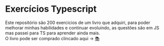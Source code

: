 # Exercícios Typescript
Este repositório são 200 exercicios de um livro que adquiri, para poder melhorar minhas habilidades e continuar evoluindo, as questões são em JS mas passei para TS para aprender ainda mais. <br>
O livro pode ser comprado clincado aqui →
[:books:](https://www.amazon.com.br/200-Exerc%C3%ADcios-JavaScript-habilidades-interativos-ebook/dp/B0CGYJFCL1/ref=sr_1_1?adgrpid=153633431197&dib=eyJ2IjoiMSJ9.DkkrDiqI4TusJG5aod3unj46QiX_wELEgQQ2xsUSpytBwAWCBotArf01dhiWPyAieE3zAdy1EqxjoN15hnMxOxLXtaZf4NFjVwL5nKgdg8TwRoKsCNuSiA3hQ2dUmaoAHzC7FjVQOIrgjpSAEpx3GAih6EBERbTucLl5HfgQU1GtggXSZ_B4BkOBlY0C3FzZXR3aRIW-jlXDzR52jGulDDjujc1p_Ji8lkjDwjrR6zEyJfv-cHtaUqjTh5Xwj3c84h5i-14X2Yl8WLnOItPFbOL2b59DzKYpSDhVO3dIPJU._KjGiX64_NcgTmePtM5WLhFrOBK-XfH6l942wmBfvsI&dib_tag=se&hvadid=674389326884&hvdev=c&hvlocphy=9100225&hvnetw=g&hvqmt=e&hvrand=11664727654482346201&hvtargid=kwd-2218475300534&hydadcr=5659_13279526&keywords=200+exerc%C3%ADcios+de+javascript&qid=1714082453&sr=8-1)
